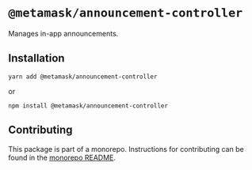 # `@metamask/announcement-controller`

Manages in-app announcements.

## Installation

`yarn add @metamask/announcement-controller`

or

`npm install @metamask/announcement-controller`

## Contributing

This package is part of a monorepo. Instructions for contributing can be found in the [monorepo README](https://github.com/MetaMask/controllers#readme).
